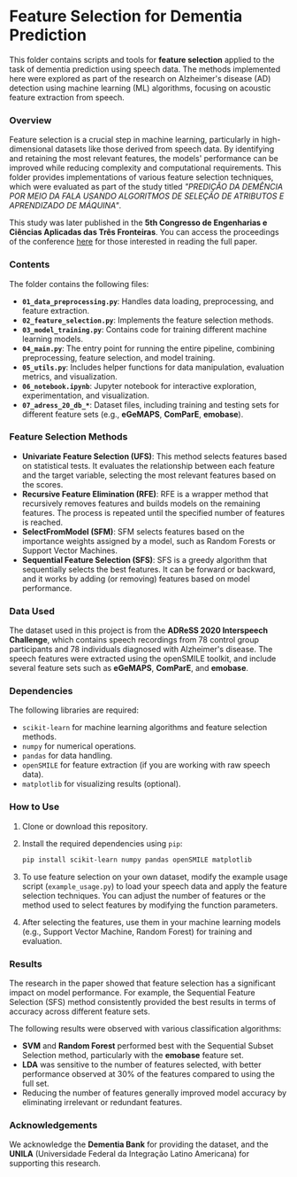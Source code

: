 # Feature Selection for Dementia Prediction

This folder contains scripts and tools for **feature selection** applied to the task of dementia prediction using speech data. The methods implemented here were explored as part of the research on Alzheimer's disease (AD) detection using machine learning (ML) algorithms, focusing on acoustic feature extraction from speech. 

### Overview
Feature selection is a crucial step in machine learning, particularly in high-dimensional datasets like those derived from speech data. By identifying and retaining the most relevant features, the models' performance can be improved while reducing complexity and computational requirements. This folder provides implementations of various feature selection techniques, which were evaluated as part of the study titled *"PREDIÇÃO DA DEMÊNCIA POR MEIO DA FALA USANDO ALGORITMOS DE SELEÇÃO DE ATRIBUTOS E APRENDIZADO DE MÁQUINA"*.

This study was later published in the **5th Congresso de Engenharias e Ciências Aplicadas das Três Fronteiras**. You can access the proceedings of the conference [here](https://drive.google.com/file/d/1pueWZ_Hv3mV-kSPWV2Wf0Mb5Er68fGL1/view) for those interested in reading the full paper.

### Contents
The folder contains the following files:

- **`01_data_preprocessing.py`**: Handles data loading, preprocessing, and feature extraction. 
- **`02_feature_selection.py`**: Implements the feature selection methods.
- **`03_model_training.py`**: Contains code for training different machine learning models.
- **`04_main.py`**: The entry point for running the entire pipeline, combining preprocessing, feature selection, and model training.
- **`05_utils.py`**: Includes helper functions for data manipulation, evaluation metrics, and visualization.
- **`06_notebook.ipynb`**: Jupyter notebook for interactive exploration, experimentation, and visualization.
- **`07_adress_20_db_*`**: Dataset files, including training and testing sets for different feature sets (e.g., **eGeMAPS**, **ComParE**, **emobase**).

### Feature Selection Methods
- **Univariate Feature Selection (UFS)**: This method selects features based on statistical tests. It evaluates the relationship between each feature and the target variable, selecting the most relevant features based on the scores.
- **Recursive Feature Elimination (RFE)**: RFE is a wrapper method that recursively removes features and builds models on the remaining features. The process is repeated until the specified number of features is reached.
- **SelectFromModel (SFM)**: SFM selects features based on the importance weights assigned by a model, such as Random Forests or Support Vector Machines.
- **Sequential Feature Selection (SFS)**: SFS is a greedy algorithm that sequentially selects the best features. It can be forward or backward, and it works by adding (or removing) features based on model performance.

### Data Used
The dataset used in this project is from the **ADReSS 2020 Interspeech Challenge**, which contains speech recordings from 78 control group participants and 78 individuals diagnosed with Alzheimer's disease. The speech features were extracted using the openSMILE toolkit, and include several feature sets such as **eGeMAPS**, **ComParE**, and **emobase**.

### Dependencies
The following libraries are required:
- `scikit-learn` for machine learning algorithms and feature selection methods.
- `numpy` for numerical operations.
- `pandas` for data handling.
- `openSMILE` for feature extraction (if you are working with raw speech data).
- `matplotlib` for visualizing results (optional).

### How to Use
1. Clone or download this repository.
2. Install the required dependencies using `pip`:
   ```bash
   pip install scikit-learn numpy pandas openSMILE matplotlib
   ```
3. To use feature selection on your own dataset, modify the example usage script (`example_usage.py`) to load your speech data and apply the feature selection techniques. You can adjust the number of features or the method used to select features by modifying the function parameters.
   
4. After selecting the features, use them in your machine learning models (e.g., Support Vector Machine, Random Forest) for training and evaluation.

### Results
The research in the paper showed that feature selection has a significant impact on model performance. For example, the Sequential Feature Selection (SFS) method consistently provided the best results in terms of accuracy across different feature sets.

The following results were observed with various classification algorithms:
- **SVM** and **Random Forest** performed best with the Sequential Subset Selection method, particularly with the **emobase** feature set.
- **LDA** was sensitive to the number of features selected, with better performance observed at 30% of the features compared to using the full set.
- Reducing the number of features generally improved model accuracy by eliminating irrelevant or redundant features.

### Acknowledgements
We acknowledge the **Dementia Bank** for providing the dataset, and the **UNILA** (Universidade Federal da Integração Latino Americana) for supporting this research.